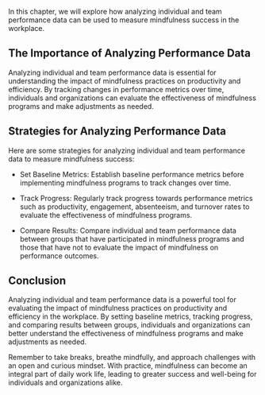 
In this chapter, we will explore how analyzing individual and team performance data can be used to measure mindfulness success in the workplace.

The Importance of Analyzing Performance Data
--------------------------------------------

Analyzing individual and team performance data is essential for understanding the impact of mindfulness practices on productivity and efficiency. By tracking changes in performance metrics over time, individuals and organizations can evaluate the effectiveness of mindfulness programs and make adjustments as needed.

Strategies for Analyzing Performance Data
-----------------------------------------

Here are some strategies for analyzing individual and team performance data to measure mindfulness success:

* Set Baseline Metrics: Establish baseline performance metrics before implementing mindfulness programs to track changes over time.

* Track Progress: Regularly track progress towards performance metrics such as productivity, engagement, absenteeism, and turnover rates to evaluate the effectiveness of mindfulness programs.

* Compare Results: Compare individual and team performance data between groups that have participated in mindfulness programs and those that have not to evaluate the impact of mindfulness on performance outcomes.

Conclusion
----------

Analyzing individual and team performance data is a powerful tool for evaluating the impact of mindfulness practices on productivity and efficiency in the workplace. By setting baseline metrics, tracking progress, and comparing results between groups, individuals and organizations can better understand the effectiveness of mindfulness programs and make adjustments as needed.

Remember to take breaks, breathe mindfully, and approach challenges with an open and curious mindset. With practice, mindfulness can become an integral part of daily work life, leading to greater success and well-being for individuals and organizations alike.
